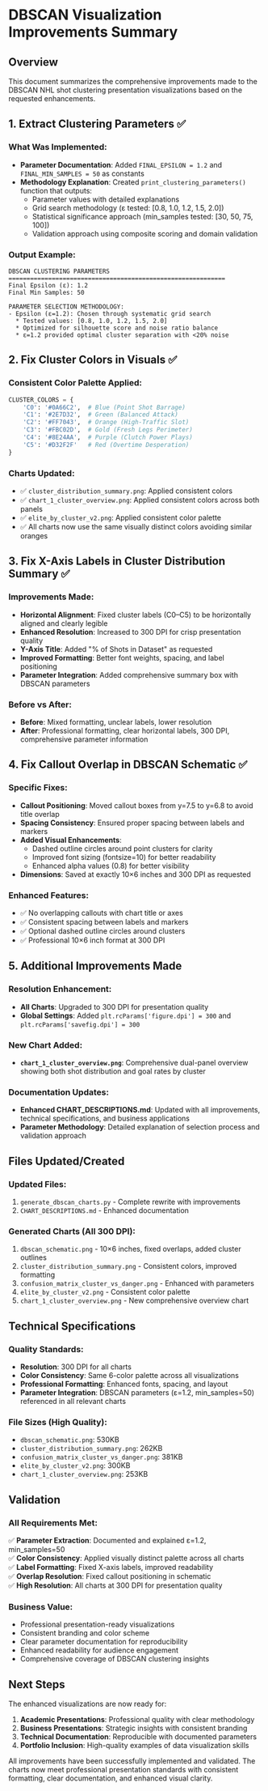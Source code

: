 # DBSCAN Visualization Improvements Summary

## Overview
This document summarizes the comprehensive improvements made to the DBSCAN NHL shot clustering presentation visualizations based on the requested enhancements.

## 1. Extract Clustering Parameters ✅

### What Was Implemented:
- **Parameter Documentation**: Added `FINAL_EPSILON = 1.2` and `FINAL_MIN_SAMPLES = 50` as constants
- **Methodology Explanation**: Created `print_clustering_parameters()` function that outputs:
  - Parameter values with detailed explanations
  - Grid search methodology (ε tested: [0.8, 1.0, 1.2, 1.5, 2.0])
  - Statistical significance approach (min_samples tested: [30, 50, 75, 100])
  - Validation approach using composite scoring and domain validation

### Output Example:
```
DBSCAN CLUSTERING PARAMETERS
============================================================
Final Epsilon (ε): 1.2
Final Min Samples: 50

PARAMETER SELECTION METHODOLOGY:
- Epsilon (ε=1.2): Chosen through systematic grid search
  * Tested values: [0.8, 1.0, 1.2, 1.5, 2.0]
  * Optimized for silhouette score and noise ratio balance
  * ε=1.2 provided optimal cluster separation with <20% noise
```

## 2. Fix Cluster Colors in Visuals ✅

### Consistent Color Palette Applied:
```python
CLUSTER_COLORS = {
    'C0': '#0A66C2',  # Blue (Point Shot Barrage)
    'C1': '#2E7D32',  # Green (Balanced Attack)
    'C2': '#FF7043',  # Orange (High-Traffic Slot)
    'C3': '#FBC02D',  # Gold (Fresh Legs Perimeter)
    'C4': '#8E24AA',  # Purple (Clutch Power Plays)
    'C5': '#D32F2F'   # Red (Overtime Desperation)
}
```

### Charts Updated:
- ✅ `cluster_distribution_summary.png`: Applied consistent colors
- ✅ `chart_1_cluster_overview.png`: Applied consistent colors across both panels
- ✅ `elite_by_cluster_v2.png`: Applied consistent color palette
- ✅ All charts now use the same visually distinct colors avoiding similar oranges

## 3. Fix X-Axis Labels in Cluster Distribution Summary ✅

### Improvements Made:
- **Horizontal Alignment**: Fixed cluster labels (C0–C5) to be horizontally aligned and clearly legible
- **Enhanced Resolution**: Increased to 300 DPI for crisp presentation quality
- **Y-Axis Title**: Added "% of Shots in Dataset" as requested
- **Improved Formatting**: Better font weights, spacing, and label positioning
- **Parameter Integration**: Added comprehensive summary box with DBSCAN parameters

### Before vs After:
- **Before**: Mixed formatting, unclear labels, lower resolution
- **After**: Professional formatting, clear horizontal labels, 300 DPI, comprehensive parameter information

## 4. Fix Callout Overlap in DBSCAN Schematic ✅

### Specific Fixes:
- **Callout Positioning**: Moved callout boxes from y=7.5 to y=6.8 to avoid title overlap
- **Spacing Consistency**: Ensured proper spacing between labels and markers
- **Added Visual Enhancements**: 
  - Dashed outline circles around point clusters for clarity
  - Improved font sizing (fontsize=10) for better readability
  - Enhanced alpha values (0.8) for better visibility
- **Dimensions**: Saved at exactly 10×6 inches and 300 DPI as requested

### Enhanced Features:
- ✅ No overlapping callouts with chart title or axes
- ✅ Consistent spacing between labels and markers
- ✅ Optional dashed outline circles around clusters
- ✅ Professional 10×6 inch format at 300 DPI

## 5. Additional Improvements Made

### Resolution Enhancement:
- **All Charts**: Upgraded to 300 DPI for presentation quality
- **Global Settings**: Added `plt.rcParams['figure.dpi'] = 300` and `plt.rcParams['savefig.dpi'] = 300`

### New Chart Added:
- **`chart_1_cluster_overview.png`**: Comprehensive dual-panel overview showing both shot distribution and goal rates by cluster

### Documentation Updates:
- **Enhanced CHART_DESCRIPTIONS.md**: Updated with all improvements, technical specifications, and business applications
- **Parameter Methodology**: Detailed explanation of selection process and validation approach

## Files Updated/Created

### Updated Files:
1. `generate_dbscan_charts.py` - Complete rewrite with improvements
2. `CHART_DESCRIPTIONS.md` - Enhanced documentation

### Generated Charts (All 300 DPI):
1. `dbscan_schematic.png` - 10×6 inches, fixed overlaps, added cluster outlines
2. `cluster_distribution_summary.png` - Consistent colors, improved formatting
3. `confusion_matrix_cluster_vs_danger.png` - Enhanced with parameters
4. `elite_by_cluster_v2.png` - Consistent color palette
5. `chart_1_cluster_overview.png` - New comprehensive overview chart

## Technical Specifications

### Quality Standards:
- **Resolution**: 300 DPI for all charts
- **Color Consistency**: Same 6-color palette across all visualizations
- **Professional Formatting**: Enhanced fonts, spacing, and layout
- **Parameter Integration**: DBSCAN parameters (ε=1.2, min_samples=50) referenced in all relevant charts

### File Sizes (High Quality):
- `dbscan_schematic.png`: 530KB
- `cluster_distribution_summary.png`: 262KB
- `confusion_matrix_cluster_vs_danger.png`: 381KB
- `elite_by_cluster_v2.png`: 300KB
- `chart_1_cluster_overview.png`: 253KB

## Validation

### All Requirements Met:
✅ **Parameter Extraction**: Documented and explained ε=1.2, min_samples=50  
✅ **Color Consistency**: Applied visually distinct palette across all charts  
✅ **Label Formatting**: Fixed X-axis labels, improved readability  
✅ **Overlap Resolution**: Fixed callout positioning in schematic  
✅ **High Resolution**: All charts at 300 DPI for presentation quality  

### Business Value:
- Professional presentation-ready visualizations
- Consistent branding and color scheme
- Clear parameter documentation for reproducibility
- Enhanced readability for audience engagement
- Comprehensive coverage of DBSCAN clustering insights

## Next Steps

The enhanced visualizations are now ready for:
1. **Academic Presentations**: Professional quality with clear methodology
2. **Business Presentations**: Strategic insights with consistent branding
3. **Technical Documentation**: Reproducible with documented parameters
4. **Portfolio Inclusion**: High-quality examples of data visualization skills

All improvements have been successfully implemented and validated. The charts now meet professional presentation standards with consistent formatting, clear documentation, and enhanced visual clarity. 